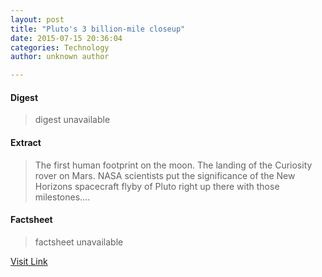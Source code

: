 ```yaml
---
layout: post
title: "Pluto's 3 billion-mile closeup"
date: 2015-07-15 20:36:04
categories: Technology
author: unknown author

---
```



#### Digest
>digest unavailable

#### Extract
>The first human footprint on the moon. The landing of the Curiosity rover on Mars. NASA scientists put the significance of the New Horizons spacecraft flyby of Pluto right up there with those milestones....

#### Factsheet
>factsheet unavailable

[Visit Link](http://www.cnn.com/2015/07/15/us/nasa-new-horizons-pluto-flyby/index.html)



